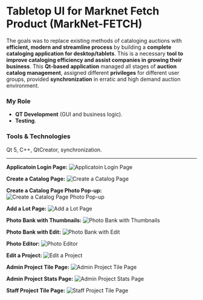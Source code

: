 # Tabletop UI for Marknet Fetch Product (MarkNet-FETCH)
The goals was to replace existing methods of cataloging auctions with **efficient, modern and streamline process** by building a **complete cataloging application for desktop/tablets**. This is a necessary **tool to improve cataloging efficiency and assist companies in growing their business**. This **Qt-based application** managed all stages of **auction catalog management**, assigned different **privileges** for different user groups, provided **synchronization** in erratic and high demand auction environment.

### My Role
- **QT Development** (GUI and business logic).
- **Testing**.

### Tools & Technologies
Qt 5, C++, QtCreator, synchronization.

<hr>

**Applicatoin Login Page:**
<img alt="Applicatoin Login Page" src="00Application Login Page.jpg">

**Create a Catalog Page:**
<img alt="Create a Catalog Page" src="01Create a Catalog Page.jpg">

**Create a Catalog Page Photo Pop-up:**
<img alt="Create a Catalog Page Photo Pop-up" src="02Create a Catalog Page Photo Pop-up.jpg">

**Add a Lot Page:**
<img alt="Add a Lot Page" src="03Add a Lot Page.jpg">

**Photo Bank with Thumbnails:**
<img alt="Photo Bank with Thumbnails" src="04Photo Bank with Thumbnails.jpg">

**Photo Bank with Edit:**
<img alt="Photo Bank with Edit" src="05Photo Bank with Edit.jpg">

**Photo Editor:**
<img alt="Photo Editor" src="06Photo Editor.jpg">

**Edit a Project:**
<img alt="Edit a Project" src="07Edit a Project.jpg">

**Admin Project Tile Page:**
<img alt="Admin Project Tile Page" src="08Admin Project Tile Page.jpg">

**Admin Project Stats Page:**
<img alt="Admin Project Stats Page" src="09Admin Project Stats Page.jpg">

**Staff Project Tile Page:**
<img alt="Staff Project Tile Page" src="10Staff Project Tile Page.jpg">
